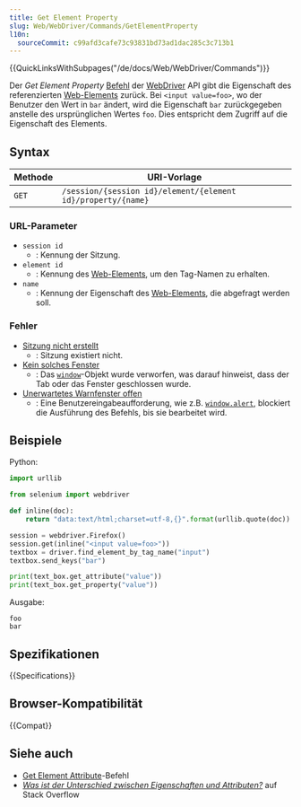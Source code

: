 ```yaml
---
title: Get Element Property
slug: Web/WebDriver/Commands/GetElementProperty
l10n:
  sourceCommit: c99afd3cafe73c93831bd73ad1dac285c3c713b1
---
```


{{QuickLinksWithSubpages("/de/docs/Web/WebDriver/Commands")}}

Der _Get Element Property_ [Befehl](/de/docs/Web/WebDriver/Commands) der [WebDriver](/de/docs/Web/WebDriver) API gibt die Eigenschaft des referenzierten [Web-Elements](/de/docs/Web/WebDriver/WebElement) zurück. Bei `<input value=foo>`, wo der Benutzer den Wert in `bar` ändert, wird die Eigenschaft `bar` zurückgegeben anstelle des ursprünglichen Wertes `foo`. Dies entspricht dem Zugriff auf die Eigenschaft des Elements.

## Syntax

| Methode | URI-Vorlage                                                  |
| ------- | ------------------------------------------------------------ |
| `GET`   | `/session/{session id}/element/{element id}/property/{name}` |

### URL-Parameter

- `session id`
  - : Kennung der Sitzung.
- `element id`
  - : Kennung des [Web-Elements](/de/docs/Web/WebDriver/WebElement), um den Tag-Namen zu erhalten.
- `name`
  - : Kennung der Eigenschaft des [Web-Elements](/de/docs/Web/WebDriver/WebElement), die abgefragt werden soll.

### Fehler

- [Sitzung nicht erstellt](/de/docs/Web/WebDriver/Errors/SessionNotCreated)
  - : Sitzung existiert nicht.
- [Kein solches Fenster](/de/docs/Web/WebDriver/Errors/NoSuchWindow)
  - : Das [`window`](/de/docs/Web/API/Window)-Objekt wurde verworfen, was darauf hinweist, dass der Tab oder das Fenster geschlossen wurde.
- [Unerwartetes Warnfenster offen](/de/docs/Web/WebDriver/Errors/UnexpectedAlertOpen)
  - : Eine Benutzereingabeaufforderung, wie z.B. [`window.alert`](/de/docs/Web/API/Window/alert), blockiert die Ausführung des Befehls, bis sie bearbeitet wird.

## Beispiele

Python:

```python
import urllib

from selenium import webdriver

def inline(doc):
    return "data:text/html;charset=utf-8,{}".format(urllib.quote(doc))

session = webdriver.Firefox()
session.get(inline("<input value=foo>"))
textbox = driver.find_element_by_tag_name("input")
textbox.send_keys("bar")

print(text_box.get_attribute("value"))
print(text_box.get_property("value"))
```

Ausgabe:

```plain
foo
bar
```

## Spezifikationen

{{Specifications}}

## Browser-Kompatibilität

{{Compat}}

## Siehe auch

- [Get Element Attribute](/de/docs/Web/WebDriver/Commands/GetElementAttribute)-Befehl
- _[Was ist der Unterschied zwischen Eigenschaften und Attributen?](https://stackoverflow.com/questions/6003819/what-is-the-difference-between-properties-and-attributes-in-html)_ auf Stack Overflow
